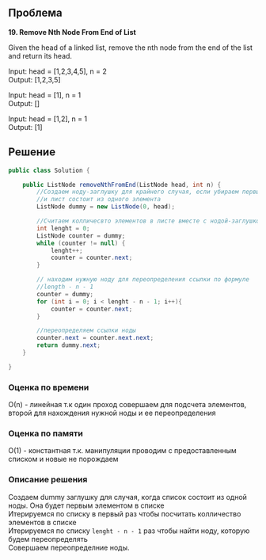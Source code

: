 ## Проблема
**19. Remove Nth Node From End of List**

Given the head of a linked list, remove the nth node from the end of the list and return its head.

Input: head = [1,2,3,4,5], n = 2\
Output: [1,2,3,5]

Input: head = [1], n = 1\
Output: []

Input: head = [1,2], n = 1\
Output: [1]
## Решение 
```java
public class Solution {

    public ListNode removeNthFromEnd(ListNode head, int n) {
        //Создаем ноду-заглушку для крайнего случая, если убираем первый элемент
        //и лист состоит из одного элемента
        ListNode dummy = new ListNode(0, head);

        //Считаем колличесвто элементов в листе вместе с нодой-заглушкой
        int lenght = 0;
        ListNode counter = dummy;
        while (counter != null) {
            lenght++;
            counter = counter.next;
        }

        // находим нужную ноду для переопределения ссылки по формуле 
        //length - n - 1
        counter = dummy;
        for (int i = 0; i < lenght - n - 1; i++){
            counter = counter.next;
        }

        //переопределяем ссылки ноды
        counter.next = counter.next.next;
        return dummy.next;
    }

}
```
### Оценка по времени
О(n) - линейная т.к один проход совершаем для подсчета элементов, второй для нахождения нужной ноды и ее переопределения

### Оценка по памяти
О(1) - константная т.к. манипуляции проводим с предоставленным списком и новые не порождаем
### Описание решения
Создаем dummy заглушку для случая, когда список состоит из одной ноды. Она будет первым элементом в списке\
Итерируемся по списку в первый раз чтобы посчитать колличество элементов в списке\
Итерируемся по списку ```lenght - n - 1``` раз чтобы найти ноду, которую будем переопределять\
Совершаем переопределние ноды.
